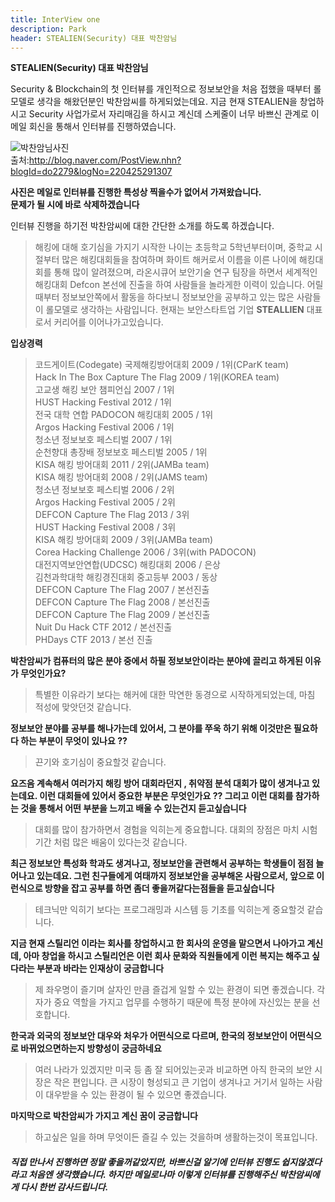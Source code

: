 ```yaml
---
title: InterView one
description: Park
header: STEALIEN(Security) 대표 박찬암님
---
```


**STEALIEN(Security) 대표 박찬암님**

  Security & Blockchain의 첫 인터뷰를 개인적으로 정보보안을 처음 접했을 때부터 롤모델로 생각을 해왔던분인 박찬암씨를 하게되었는데요. 지금 현재 STEALIEN을 창업하시고 Security 사업가로서 자리매김을 하시고 계신데 스케줄이 너무 바쁘신 관계로 이메일 회신을 통해서 인터뷰를 진행하였습니다.

![박찬암님사진](http://postfiles6.naver.net/20150720_85/do2279_1437353590682AHaHh_JPEG/DA8A9675.JPG?type=w2)<br/>
출처:<http://blog.naver.com/PostView.nhn?blogId=do2279&logNo=220425291307><br/>

**사진은 메일로 인터뷰를 진행한 특성상 찍을수가 없어서 가져왔습니다.<br/> 문제가 될 시에 바로 삭제하겠습니다**

  인터뷰 진행을 하기전 박찬암씨에 대한 간단한 소개를 하도록 하겠습니다.
> 해킹에 대해 호기심을 가지기 시작한 나이는 초등학교 5학년부터이며, 중학교 시절부터 많은 해킹대회들을 참여하며 화이트 해커로서 이름을 이른 나이에 해킹대회를 통해 많이 알려졌으며, 라온시큐어 보안기술 연구 팀장을 하면서 세계적인 해킹대회 Defcon 본선에 진출을 하여 사람들을 놀라게한 이력이 있습니다. 어릴 때부터 정보보안쪽에서 활동을 하다보니 정보보안을 공부하고 있는 많은 사람들이 롤모델로 생각하는 사람입니다. 현재는 보안스타트업 기업 **STEALLIEN** 대표로서 커리어를 이어나가고있습니다.

**입상경력**
> 코드게이트(Codegate) 국제해킹방어대회 2009 / 1위(CParK team)<br/>
 Hack In The Box Capture The Flag 2009 / 1위(KOREA team)<br/>
고교생 해킹 보안 챔피언십 2007 / 1위<br/>
HUST Hacking Festival 2012 / 1위<br/>
 전국 대학 연합 PADOCON 해킹대회 2005 / 1위<br/>
Argos Hacking Festival 2006 / 1위<br/>
 청소년 정보보호 페스티벌 2007 / 1위<br/>
 순천향대 총장배 정보보호 페스티벌 2005 / 1위<br/>
KISA 해킹 방어대회 2011 / 2위(JAMBa team)<br/>
 KISA 해킹 방어대회 2008 / 2위(JAMS team)<br/>
청소년 정보보호 페스티벌 2006 / 2위<br/>
Argos Hacking Festival 2005 / 2위<br/>
DEFCON Capture The Flag 2013 / 3위<br/>
HUST Hacking Festival 2008 / 3위<br/>
KISA 해킹 방어대회 2009 / 3위(JAMBa team)<br/>
 Corea Hacking Challenge 2006 / 3위(with PADOCON)<br/>
대전지역보안연합(UDCSC) 해킹대회 2006 / 은상<br/>
 김천과학대학 해킹경진대회 중고등부 2003 / 동상<br/>
DEFCON Capture The Flag 2007 / 본선진출<br/>
DEFCON Capture The Flag 2008 / 본선진출<br/>
DEFCON Capture The Flag 2009 / 본선진출<br/>
Nuit Du Hack CTF 2012 / 본선진출<br/>
PHDays  CTF 2013 / 본선 진출

**박찬암씨가 컴퓨터의 많은 분야 중에서 하필 정보보안이라는 분야에 끌리고 하게된 이유가 무엇인가요?**
>특별한 이유라기 보다는 해커에 대한 막연한 동경으로 시작하게되었는데, 마침 적성에 맞앗던것 같습니다.

**정보보안 분야를 공부를 해나가는데 있어서, 그 분야를 쭈욱 하기 위해 이것만은 필요하다 하는 부분이 무엇이 있나요 ??**
> 끈기와 호기심이 중요할것 같습니다.

**요즈음 계속해서 여러가지 해킹 방어 대회라던지 , 취약점 분석 대회가 많이 생겨나고 있는데요. 이런 대회들에 있어서
중요한 부분은 무엇인가요 ?? 그리고 이런 대회를 참가하는 것을 통해서 어떤 부분을 느끼고 배울 수 있는건지 듣고싶습니다**

>대회를 많이 참가하면서 경험을 익히는게 중요합니다. 대회의 장점은 마치 시험기간 처럼 많은 배움이 있다는것 같습니다.

**최근 정보보안 특성화 학과도 생겨나고, 정보보안을 관련해서 공부하는 학생들이 점점 늘어나고 있는데요. 그런 친구들에게 여태까지 정보보안을 공부해온 사람으로서, 앞으로 이런식으로 방향을 잡고 공부를 하면 좀더 좋을꺼같다는점들을 듣고싶습니다**
> 테크닉만 익히기 보다는 프로그래밍과 시스템 등 기초를 익히는게 중요할것 같습니다.

**지금 현재 스틸리언 이라는 회사를 창업하시고 한 회사의 운영을 맡으면서 나아가고 계신데, 아마 창업을 하시고 스틸리언은 이런 회사 문화와 직원들에게 이런 복지는 해주고 싶다라는 부분과 바라는 인재상이 궁금합니다**
> 제 좌우명이 즐기며 살자인 만큼 즐겁게 일할 수 있는 환경이 되면 좋겠습니다. 각자가 중요 역할을 가지고 업무를 수행하기 때문에 특정 분야에 자신있는 분을 선호합니다.

**한국과 외국의 정보보안 대우와 처우가 어떤식으로 다르며, 한국의 정보보안이 어떤식으로 바뀌었으면하는지 방향성이 궁금하네요**
>여러 나라가 있겠지만 미국 등 좀 잘 되어있는곳과 비교하면 아직 한국의 보안 시장은 작은 편입니다. 큰 시장이 형성되고 큰 기업이 생겨나고 거기서 일하는 사람이 대우받을 수 있는 환경이 될 수 있으면 좋겠습니다.

**마지막으로 박찬암씨가 가지고 계신 꿈이 궁금합니다**
> 하고싶은 일을 하며 무엇이든 즐길 수 있는 것을하며 생활하는것이 목표입니다.

##### 직접 만나서 진행하면 정말 좋을꺼같았지만, 바쁘신걸 알기에 인터뷰 진행도 쉽지않겠다라고 처음엔 생각했습니다. 하지만 메일로나마 이렇게 인터뷰를 진행해주신 박찬암씨에게 다시 한번 감사드립니다.


